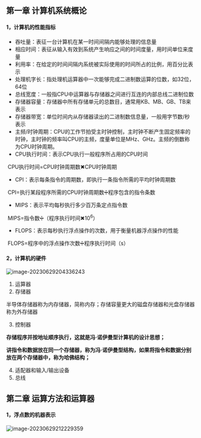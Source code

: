 ## 第一章   计算机系统概论

#### 1，计算机的性能指标

- 吞吐量：表征一台计算机在某一时间间隔内能够处理的信息量
- 相应时间：表征从输入有效到系统产生响应之间的时间度量，用时间单位来度量
- 利用率：在给定的时间间隔内系统被实际使用的时间所占的比例，用百分比表示
- 处理机字长：指处理机运算器中一次能够完成二进制数运算的位数，如32位，64位
- 总线宽度：一般指CPU中运算器与存储器之间进行互连的内部总线二进制位数
- 存储器容量：存储器中所有存储单元的总数目，通常用KB、MB、GB、TB来表示
- 存储器带宽：单位时间内从存储器读出的二进制数信息量，一般用字节数/秒表示
- 主频/时钟周期：CPU的工作节拍受主时钟控制，主时钟不断产生固定频率的时钟，主时钟的频率叫CPU的主频，度量单位是MHz、GHz。主频的倒数称为CPU时钟周期。
- CPU执行时间：表示CPU执行一般程序所占用的CPU时间

​			CPU执行时间=CPU时钟周期数✖CPU时钟周期

- CPI：表示每条指令的周期数，即执行一条指令所需的平均时钟周期数

​			CPI=执行某段程序所需的CPU时钟周期数➗程序包含的指令条数

- MIPS：表示平均每秒执行多少百万条定点指令数

​			MIPS=指令数➗（程序执行时间✖10<sup>6</sup>）

- FLOPS：表示每秒执行浮点操作的次数，用于衡量机器浮点操作的性能

​			FLOPS=程序中的浮点操作次数➗程序执行时间（s）

#### 2，计算机的硬件

![image-20230629204336243](C:\Users\张云鑫\AppData\Roaming\Typora\typora-user-images\image-20230629204336243.png)

1. 运算器
2. 存储器

​		半导体存储器称为内存储器，简称内存；存储容量更大的磁盘存储器和光盘存储器称为外存储器

3. 控制器

​		**存储程序并按地址顺序执行，这就是冯·诺伊曼型计算机的设计思想；**

​		**讲指令和数据放在同一个存储器，称为冯·诺伊曼型结构，如果将指令和数据分别放在两个存储器中，称为哈佛结构；**

4. 适配器和输入/输出设备
5. 总线

## 第二章   运算方法和运算器

#### 1，浮点数的机器表示

![image-20230629212229359](C:\Users\张云鑫\AppData\Roaming\Typora\typora-user-images\image-20230629212229359.png)

